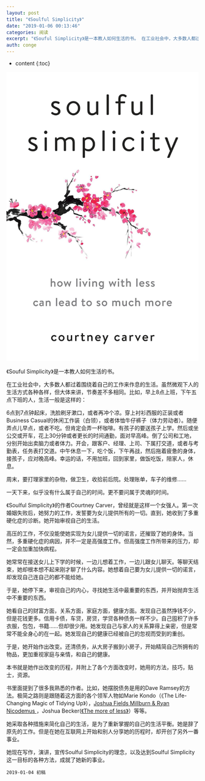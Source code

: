 ```yaml
---
layout: post
title: "《Soulful Simplicity》"
date: "2019-01-06 00:13:46"
categories: 阅读
excerpt: "《Souful Simplicity》是一本教人如何生活的书。 在工业社会中，大多数人都过着围绕着自己的工作来作息的生活。虽然微观下人的生活方式..."
auth: conge
---
```

* content
{:toc}

![image](/assets/images/阅读/118382-1df174b42961f2df.jpg)

《Souful Simplicity》是一本教人如何生活的书。

在工业社会中，大多数人都过着围绕着自己的工作来作息的生活。虽然微观下人的生活方式各种各样，但大体来讲，节奏差不多相同。比如，早上8点上班，下午五点下班的人，生活一般是这样的：

6点到7点钟起床，洗脸刷牙漱口，或者再冲个凉。穿上衬衫西服的正装或者Business Casual的休闲工作装（白领），或者体恤牛仔裤子（体力劳动者）。随便弄点儿早点，或者不吃。但肯定会弄一杯咖啡。有孩子的要送孩子上学。然后或坐公交或开车，花上30分钟或者更长的时间通勤，面对早高峰。倒了公司和工地，分别开始出卖脑力或者体力。开会，跟客户、经理、上司、下属打交道，或者与考勤表，任务表打交道。中午休息一下，吃个饭，下午再战，然后拖着疲惫的身体，接孩子，应对晚高峰。幸运的话，不用加班，回到家里，做饭吃饭，陪家人，休息。

周末，要打理家里的杂物，做卫生，收拾前后院。处理账单，车子的维修……

一天下来，似乎没有什么属于自己的时间。更不要问属于灵魂的时间。

《Soulful Simplicity》的作者Courtney Carver，曾经就是这样一个女强人。第一次婚姻失败后，她努力的工作，发誓要为女儿提供所有的一切。直到，她收到了多重硬化症的诊断。她开始审视自己的生活。

高压的工作，不仅没能使她实现为女儿提供一切的诺言，还摧毁了她的身体。当然，多重硬化症的病因，并不一定是高强度工作。但高强度工作所带来的压力，却一定会加重加快病程。

她常常在接送女儿上下学的时候，一边儿想着工作，一边儿跟女儿聊天。等聊天结束，她却根本想不起来刚才聊了什么内容。她想着自己要为女儿提供一切的诺言，却发现自己连自己的都不能给她。

于是，她停下来，审视自己的内心，寻找她生活中最重要的东西，并开始抛弃生活中不重要的东西。

她看自己的财富方面，关系方面，家庭方面，健康方面。发现自己虽然挣钱不少，但是花钱更多。信用卡债，车贷，房贷，学贷各种债务一样不少。自己囤积了许多衣服，包包，书籍……但却很少用。她发现自己与家人的关系算得上亲密，但是常常不能全身心的在一起。她发现自己的健康已经被自己的忽视而受到的重创。

于是，她开始作出改变。还清债务，从大房子搬到小房子，开始精简自己所拥有的物品，更加重视家庭与亲情，和自己的健康。

本书就是她作出改变的历程，并附上了各个方面改变时，她用的方法，技巧，贴士，资源。

书里面提到了很多我熟悉的作者。比如，她摆脱债务是用的Dave Ramsey的方法。极简之路则是跟随着这方面的各个领军人物如Marie Kondo（《The Life-Changing Magic of Tidying Up》），[Joshua Fields Millburn & Ryan Nicodemus ](https://www.theminimalists.com/start/)，Joshua Becker([《The more of less》](https://www.amazon.com/Joshua-Becker/e/B0065BARJM/ref=dp_byline_cont_book_1)）等等。

她采取各种措施来简化自己的生活，是为了重新掌握的自己的生活平衡。她是辞了原先的工作。但是在她在互联网上开始和别人分享她的历程时，却开创了另外一番事业。

她现在写作，演讲，宣传Soulful Simplicity的理念，以及达到Soulful Simplicity这一目标的各种方法，成就了她新的事业。

```
2019-01-04 初稿
```
